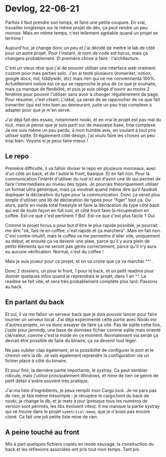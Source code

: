 # Devlog, 22-06-21

Parfois il faut prendre son temps, et faire une petite coupure. En vrai, travailler longtemps sur le même projet de dév, ça peut rendre un peu morose. Mais en même temps, c'est tellement agréable quand un projet se termine !

Aujourd'hui, je change donc un peu et j'ai décidé de mettre le lab de côté pour un autre projet. Pour l'instant, le nom de code est horus, mais ça changera probablement. Et première chose à faire : l'architecture.

C'est un vieux rêve que j'ai de pouvoir utiliser une interface web vraiment custom pour mes parties solo. J'en ai testé plusieurs (ironwriter, notion, google docs, md, tiddlywiki, etc) mais rien qui ne me conviennentà 100%. Actuellement notion est ce qui se rapproche le plus de ce que je souhaite, mais ça manque de flexibilité, et puis je suis obligé d'ouvrir au moins 2 fenêtres pour pouvoir l'utiliser sans avoir à changer régulièrement de page. Pour résumer, c'est chiant. L'idéal, ça serait de se rapprocher de ce que fait ironwriter (qui est très bien au demeurant, juste un peu trop complexe à adapter pour que je m'en serve.

J'ai déjà fait des essais, notamment nooki, et en vrai le projet est pas mal du tout, mais je pense que je suis parti sur de mauvaise base, trop complexe. Je me suis même un peu perdu, à mon humble avis, en voulant à tout pris utiliser sqlite. Et également côté design, j'ai voulu faire les choses un peu trop bien. Voyons si je peux faire mieux !

## Le repo

Première difficulté, il va falloir diviser le repo en plusieurs morceaux, avec d'un côté un back, et de l'autre le front, basique. Et en fait non. Pour la communication l'intérêt d'utiliser du rust ici est d'avoir une lib qui permet de faire l'intermédiaire au niveau des types. Je pourrais théoriquement utiliser un format ultra générique, mais ça voudrait quand même dire qu'il faudrait dupliquer la déclaration du type pour la communication. Donc ça serait plus simple d'utiliser une lib de déclaration de types pour "figer" tout ça. Ou alors, partir en mode total freestyle et faire la déclaration de type côté back qui est de toute façon en full rust, et côté front faire la récupération en coffee. Est-ce que c'est pertinent ? Bof. Est-ce que c'est plus facile ? Oui.

Comme le projet horus a pour but d'être le plus rapide possible, je pourrait me dire "ok, fais-le en coffee, c'est rapide et ça marchera". Mais en fait non. C'est contre-intuitif, mais le coffee va me permettre d'aller vite, uniquement au début, et ensuite ça va devenir une plaie, parce qu'il y aura plein de petits éléments qui ne seront pas gérés correctement, parce qu'il n'y aura eu aucune vérification. Normal, c'est du coffee !

Mais je suis joueur pour ce projet, et on va croire que ça va marcher ^^' .

Donc 2 dossiers, un pour le front, 1 pour le back, et un petit readme pour donner quelques infos quand je reprendrais le projet, dans 1 an ^^. Le readme se fait vite, et sera très probablement complété plus tard. Passons au back.

## En parlant du back

Et oui, il va me falloir un serveur back que je dois pouvoir lancer pour faire tourner un serveur local. J'ai déjà expérimenté cette partie avec Nooki est d'autres projets, on va donc essayer de faire ça vite. Pas de sqlite cette fois, j'opte pour jammdb, une base de données fichier comme sqlite mais orienté clé/valeur, comme c'est la mode en ce moment. Normalement via serde ça devrait être possible de faire du binaire, ça va devenir tout léger.

Ne pas oublier clap également, et la possibilité de configurer le port et le chemin vers la db. Je vais également reprendre la configuration via un fichier placé à côté du binaire.

Et pour finir, la dernière partie importante, le systray. Ca peut sembler ridicule, mais j'utilise principalement Windows, et mine de rien ce genre de petit détail s'avère souvent très pratique.

J'ai ma liste d'ingrédients, je peux remplir mon Cargo.lock. Je ne pars pas de rien, je fais même trèssimple : je récupère le cargo.toml du back de nooki, je change la db, et je mets à jour (presque tous les numéros de version sont périmés, les libs évoluent vites). Il me manque la partie systray qui se trouve dans le projet `symetrical-meme`, que je n'avais pas encore cloné. Ca fait une joli petite liste mine de rien.

## A peine touché au front

Mis à part quelques fichiers copiés en mode sauvage, la construction du back et les réflexions associées ont pris tout mon temps. Tant pis.

